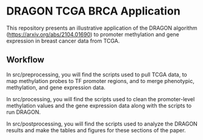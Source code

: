 # DRAGON TCGA BRCA Application
This repository presents an illustrative application of the DRAGON algorithm (https://arxiv.org/abs/2104.01690) to promoter methylation and gene expression in breast cancer data from TCGA.

## Workflow
In src/preprocessing, you will find the scripts used to pull TCGA data, to map methylation probes to TF promoter regions, and to merge phenotypic, methylation, and gene expression data.

In src/processing, you will find the scripts used to clean the promoter-level methylation values and the gene expression data along with the scripts to run DRAGON.

In src/postprocessing, you will find the scripts used to analyze the DRAGON results and make the tables and figures for these sections of the paper.
